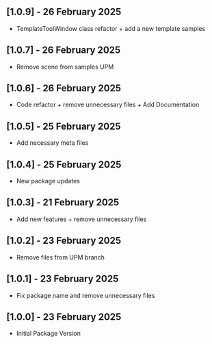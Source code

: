## [1.0.9] - 26 February 2025
 - TemplateToolWindow class refactor + add a new template samples

## [1.0.7] - 26 February 2025
 - Remove scene from samples UPM

## [1.0.6] - 26 February 2025
 - Code refactor + remove unnecessary files + Add Documentation

## [1.0.5] - 25 February 2025
 - Add necessary meta files

## [1.0.4] - 25 February 2025
 - New package updates

## [1.0.3] - 21 February 2025
 - Add new features + remove unnecessary files

## [1.0.2] - 23 February 2025
 - Remove files from UPM branch

## [1.0.1] - 23 February 2025
 - Fix package name and remove unnecessary files

## [1.0.0] - 23 February 2025
 - Initial Package Version